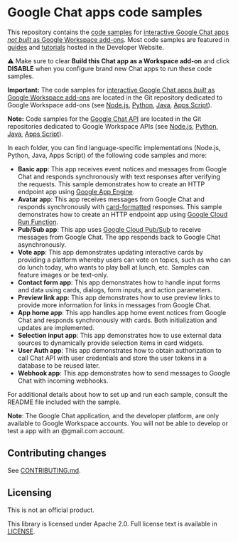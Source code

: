 # Google Chat apps code samples

This repository contains the [code samples](https://developers.google.com/workspace/chat/samples) for
[interactive Google Chat apps *not built* as Google Workspace add-ons](https://developers.google.com/workspace/chat). Most code samples are featured in
[guides](https://developers.google.com/workspace/chat/overview) and
[tutorials](https://developers.google.com/workspace/chat/samples) hosted in the
Developer Website.

⚠️ Make sure to clear **Build this Chat app as a Workspace add-on** and click **DISABLE** when you configure brand new Chat apps to run these code samples.

**Important:** The code samples for
[interactive Google Chat apps *built* as Google Workspace add-ons](https://developers.google.com/workspace/add-ons/chat) are located in the Git repository dedicated to Google Workspace add-ons (see
[Node.js](https://github.com/googleworkspace/add-ons-samples/tree/main/node),
[Python](https://github.com/googleworkspace/add-ons-samples/tree/main/python),
[Java](https://github.com/googleworkspace/add-ons-samples/tree/main/java),
[Apps Script](https://github.com/googleworkspace/add-ons-samples/tree/main/apps-script)).

**Note:** Code samples for the
[Google Chat API](https://developers.google.com/workspace/chat/api-overview)
are located in the Git repositories dedicated to Google Workspace APIs (see
[Node.js](https://github.com/googleworkspace/node-samples/tree/main/chat),
[Python](https://github.com/googleworkspace/python-samples/tree/main/chat),
[Java](https://github.com/googleworkspace/java-samples/tree/main/chat),
[Apps Script](https://github.com/googleworkspace/apps-script-samples/tree/main/chat)).

In each folder, you can find language-specific implementations (Node.js,
Python, Java, Apps Script) of the following code samples and more:

  - **Basic app**: This app receives event notices and messages from Google
    Chat and responds synchronously with text responses after verifying the
    requests. This sample demonstrates how to create an HTTP endpoint app using
    [Google App Engine](https://cloud.google.com/appengine/).
  - **Avatar app**: This app receives messages from Google Chat and responds
    synchronously with
    [card-formatted](https://developers.google.com/chat/concepts)
    responses. This sample demonstrates how to create an HTTP endpoint app
    using [Google Cloud Run Function](https://cloud.google.com/functions/).
  - **Pub/Sub app**: This app uses
    [Google Cloud Pub/Sub](https://cloud.google.com/pubsub/) to receive messages
    from Google Chat. The app responds back to Google Chat asynchronously.
  - **Vote app**: This app demonstrates updating interactive cards by providing
    a platform whereby users can vote on topics, such as who can do lunch today,
    who wants to play ball at lunch, etc. Samples can feature images or be
    text-only.
  - **Contact form app**: This app demonstrates how to handle input forms and
    data using cards, dialogs, form inputs, and action parameters.
  - **Preview link app**: This app demonstrates how to use preview links to
    provide more information for links in messages from Google Chat.
  - **App home app**: This app handles app home event notices from Google Chat
    and responds synchronously with cards. Both initialization and updates are
    implemented.
  - **Selection input app**: This app demonstrates how to use external data
    sources to dynamically provide selection items in card widgets.
  - **User Auth app**: This app demonstrates how to obtain authorization to call
    Chat API with user credentials and store the user tokens in a database to be
    reused later.
  - **Webhook app**: This app demonstrates how to send messages to Google Chat
    with incoming webhooks.

For additional details about how to set up and run each sample, consult the
README file included with the sample.

**Note**: The Google Chat application, and the developer platform, are only
available to Google Workspace accounts. You will not be able to develop or test a app
with an @gmail.com account.

## Contributing changes

See [CONTRIBUTING.md](CONTRIBUTING.md).

## Licensing

This is not an official product.

This library is licensed under Apache 2.0. Full license text is available in
[LICENSE](LICENSE).
